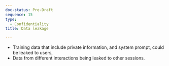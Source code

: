 ```yaml
---
doc-status: Pre-Draft
sequence: 15
type:
  - Confidentiality
title: Data leakage

---
```


- Training data that include private information, and system prompt, could be leaked to users, 
- Data from different interactions being leaked to other sessions.

